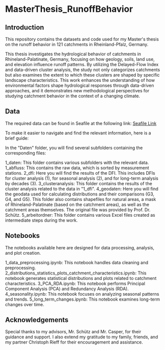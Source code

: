 # MasterThesis_RunoffBehavior

## Introduction
This repository contains the datasets and code used for my Master's thesis on the runoff behavior in 121 catchments in Rheinland-Pfalz, Germany. 

This thesis investigates the hydrological behavior of catchments in Rhineland-Palatinate, Germany, focusing on how geology, soils, land use, and elevation influence runoff patterns. By utilizing the Delayed-Flow Index and data-driven cluster analysis, the study not only categorizes catchments but also examines the extent to which these clusters are shaped by specific landscape characteristics. This work enhances the understanding of how environmental factors shape hydrological responses through data-driven approaches, and it demonstrates new methodological perspectives for studying catchment behavior in the context of a changing climate.

## Data
The required data can be found in Seafile at the following link:
[Seafile Link](https://seafile.rlp.net/d/c4500c173e754793bec8/)

To make it easier to navigate and find the relevant information, here is a brief guide:

In the "Daten" folder, you will find several subfolders containing the corresponding files:

1_daten: This folder contains various subfolders with the relevant data.
1_abfluss: This contains the raw data, which is sorted by measurement stations.
2_dfi: Here you will find the results of the DFI. This includes DFIs for cluster analysis (1), for seasonal analysis (2), and for long-term analysis by decades (3).
3_clusteranalysis: This folder contains the results of the cluster analysis related to the data in "1_dfi".
4_geodaten: Here you will find the geodata used for calculating distributions and their comparisons (G3, G4, and G5). This folder also contains shapefiles for natural areas, a mask of Rhineland-Palatinate (based on the catchment areas), as well as the catchment areas themselves. The original file was provided by Prof. Dr. Schütz.
5_arbeitordner: This folder contains various Excel files created as intermediate steps during the work.

## Notebooks
The notebooks available here are designed for data processing, analysis, and plot creation.

1_data_preprocessing.ipynb: This notebook handles data cleaning and preprocessing.
2_distributions_statistics_plots_catchment_characteristics.ipynb: This notebook generates statistical distributions and plots related to catchment characteristics.
3_PCA_RDA.ipynb: This notebook performs Principal Component Analysis (PCA) and Redundancy Analysis (RDA).
4_seasonality.ipynb: This notebook focuses on analyzing seasonal patterns and trends.
5_long_term_changes.ipynb: This notebook examines long-term changes over time.


## Acknowledgements
Special thanks to my advisors, Mr. Schütz and Mr. Casper, for their guidance and support.
I also extend my gratitude to my family, friends, and my partner Christoph Rieff for their encouragement and assistance.
